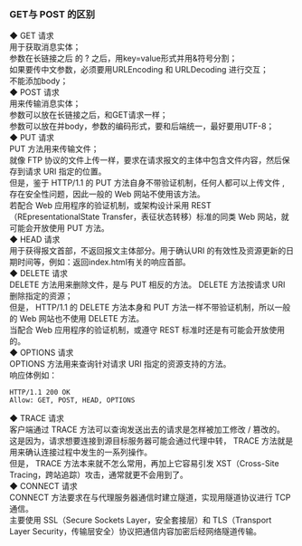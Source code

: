 ### GET与 POST 的区别

◆ GET 请求  
用于获取消息实体；  
参数在长链接之后 的 ? 之后，用key=value形式并用&符号分割；  
如果要传中文参数，必须要用URLEncoding  和 URLDecoding 进行交互；  
不能添加body；    
◆ POST 请求  
用来传输消息实体；  
参数可以放在长链接之后，和GET请求一样；    
参数可以放在并body，参数的编码形式，要和后端统一，最好要用UTF-8；  
◆ PUT 请求  
PUT 方法用来传输文件；  
就像 FTP 协议的文件上传一样，要求在请求报文的主体中包含文件内容，然后保存到请求 URI 指定的位置。  
但是，鉴于 HTTP/1.1 的 PUT 方法自身不带验证机制，任何人都可以上传文件 , 存在安全性问题，因此一般的 Web 网站不使用该方法。  
若配合 Web 应用程序的验证机制，或架构设计采用 REST（REpresentationalState Transfer，表征状态转移）标准的同类 Web 网站，就可能会开放使用 PUT 方法。  
◆ HEAD 请求  
用于获得报文首部，不返回报文主体部分。用于确认URI 的有效性及资源更新的日期时间等，例如：返回index.html有关的响应首部。  
◆ DELETE 请求  
DELETE 方法用来删除文件，是与 PUT 相反的方法。 DELETE 方法按请求 URI 删除指定的资源；  
但是， HTTP/1.1 的 DELETE 方法本身和 PUT 方法一样不带验证机制，所以一般的 Web 网站也不使用 DELETE 方法。  
当配合 Web 应用程序的验证机制，或遵守 REST 标准时还是有可能会开放使用的。  
◆ OPTIONS 请求  
OPTIONS 方法用来查询针对请求 URI 指定的资源支持的方法。  
响应体例如：  
```
HTTP/1.1 200 OK
Allow: GET, POST, HEAD, OPTIONS
```
◆ TRACE 请求  
客户端通过 TRACE 方法可以查询发送出去的请求是怎样被加工修改 / 篡改的。  
这是因为，请求想要连接到源目标服务器可能会通过代理中转， TRACE 方法就是用来确认连接过程中发生的一系列操作。    
但是， TRACE 方法本来就不怎么常用，再加上它容易引发 XST（Cross-Site Tracing，跨站追踪）攻击，通常就更不会用到了。  
◆ CONNECT 请求    
CONNECT 方法要求在与代理服务器通信时建立隧道，实现用隧道协议进行 TCP 通信。  
主要使用 SSL（Secure Sockets Layer，安全套接层）和 TLS（Transport Layer Security，传输层安全）协议把通信内容加密后经网络隧道传输。  
